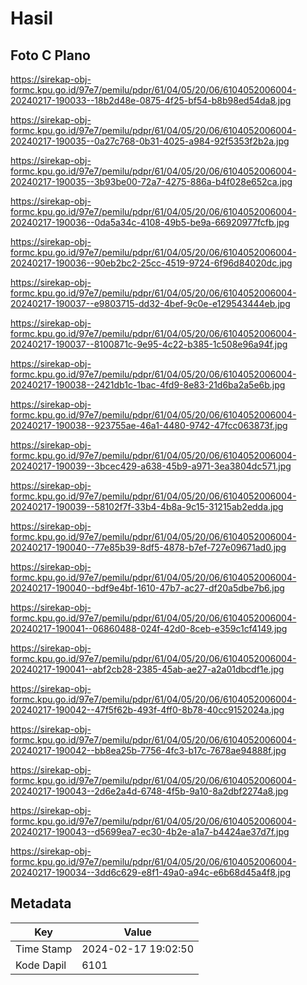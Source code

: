 # Hasil

## Foto C Plano

https://sirekap-obj-formc.kpu.go.id/97e7/pemilu/pdpr/61/04/05/20/06/6104052006004-20240217-190033--18b2d48e-0875-4f25-bf54-b8b98ed54da8.jpg

https://sirekap-obj-formc.kpu.go.id/97e7/pemilu/pdpr/61/04/05/20/06/6104052006004-20240217-190035--0a27c768-0b31-4025-a984-92f5353f2b2a.jpg

https://sirekap-obj-formc.kpu.go.id/97e7/pemilu/pdpr/61/04/05/20/06/6104052006004-20240217-190035--3b93be00-72a7-4275-886a-b4f028e652ca.jpg

https://sirekap-obj-formc.kpu.go.id/97e7/pemilu/pdpr/61/04/05/20/06/6104052006004-20240217-190036--0da5a34c-4108-49b5-be9a-66920977fcfb.jpg

https://sirekap-obj-formc.kpu.go.id/97e7/pemilu/pdpr/61/04/05/20/06/6104052006004-20240217-190036--90eb2bc2-25cc-4519-9724-6f96d84020dc.jpg

https://sirekap-obj-formc.kpu.go.id/97e7/pemilu/pdpr/61/04/05/20/06/6104052006004-20240217-190037--e9803715-dd32-4bef-9c0e-e129543444eb.jpg

https://sirekap-obj-formc.kpu.go.id/97e7/pemilu/pdpr/61/04/05/20/06/6104052006004-20240217-190037--8100871c-9e95-4c22-b385-1c508e96a94f.jpg

https://sirekap-obj-formc.kpu.go.id/97e7/pemilu/pdpr/61/04/05/20/06/6104052006004-20240217-190038--2421db1c-1bac-4fd9-8e83-21d6ba2a5e6b.jpg

https://sirekap-obj-formc.kpu.go.id/97e7/pemilu/pdpr/61/04/05/20/06/6104052006004-20240217-190038--923755ae-46a1-4480-9742-47fcc063873f.jpg

https://sirekap-obj-formc.kpu.go.id/97e7/pemilu/pdpr/61/04/05/20/06/6104052006004-20240217-190039--3bcec429-a638-45b9-a971-3ea3804dc571.jpg

https://sirekap-obj-formc.kpu.go.id/97e7/pemilu/pdpr/61/04/05/20/06/6104052006004-20240217-190039--58102f7f-33b4-4b8a-9c15-31215ab2edda.jpg

https://sirekap-obj-formc.kpu.go.id/97e7/pemilu/pdpr/61/04/05/20/06/6104052006004-20240217-190040--77e85b39-8df5-4878-b7ef-727e09671ad0.jpg

https://sirekap-obj-formc.kpu.go.id/97e7/pemilu/pdpr/61/04/05/20/06/6104052006004-20240217-190040--bdf9e4bf-1610-47b7-ac27-df20a5dbe7b6.jpg

https://sirekap-obj-formc.kpu.go.id/97e7/pemilu/pdpr/61/04/05/20/06/6104052006004-20240217-190041--06860488-024f-42d0-8ceb-e359c1cf4149.jpg

https://sirekap-obj-formc.kpu.go.id/97e7/pemilu/pdpr/61/04/05/20/06/6104052006004-20240217-190041--abf2cb28-2385-45ab-ae27-a2a01dbcdf1e.jpg

https://sirekap-obj-formc.kpu.go.id/97e7/pemilu/pdpr/61/04/05/20/06/6104052006004-20240217-190042--47f5f62b-493f-4ff0-8b78-40cc9152024a.jpg

https://sirekap-obj-formc.kpu.go.id/97e7/pemilu/pdpr/61/04/05/20/06/6104052006004-20240217-190042--bb8ea25b-7756-4fc3-b17c-7678ae94888f.jpg

https://sirekap-obj-formc.kpu.go.id/97e7/pemilu/pdpr/61/04/05/20/06/6104052006004-20240217-190043--2d6e2a4d-6748-4f5b-9a10-8a2dbf2274a8.jpg

https://sirekap-obj-formc.kpu.go.id/97e7/pemilu/pdpr/61/04/05/20/06/6104052006004-20240217-190043--d5699ea7-ec30-4b2e-a1a7-b4424ae37d7f.jpg

https://sirekap-obj-formc.kpu.go.id/97e7/pemilu/pdpr/61/04/05/20/06/6104052006004-20240217-190034--3dd6c629-e8f1-49a0-a94c-e6b68d45a4f8.jpg


## Metadata

| Key        | Value               |
| ---------- | ------------------- |
| Time Stamp | 2024-02-17 19:02:50 |
| Kode Dapil | 6101                |



